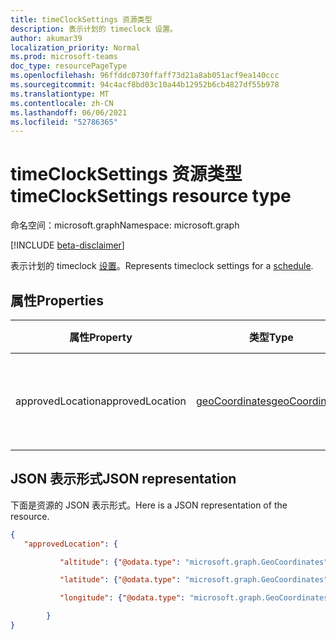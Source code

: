 ```yaml
---
title: timeClockSettings 资源类型
description: 表示计划的 timeclock 设置。
author: akumar39
localization_priority: Normal
ms.prod: microsoft-teams
doc_type: resourcePageType
ms.openlocfilehash: 96ffddc0730ffaff73d21a8ab051acf9ea140ccc
ms.sourcegitcommit: 94c4acf8bd03c10a44b12952b6cb4827df55b978
ms.translationtype: MT
ms.contentlocale: zh-CN
ms.lasthandoff: 06/06/2021
ms.locfileid: "52786365"
---
```

# <a name="timeclocksettings-resource-type"></a><span data-ttu-id="b08f7-103">timeClockSettings 资源类型</span><span class="sxs-lookup"><span data-stu-id="b08f7-103">timeClockSettings resource type</span></span>

<span data-ttu-id="b08f7-104">命名空间：microsoft.graph</span><span class="sxs-lookup"><span data-stu-id="b08f7-104">Namespace: microsoft.graph</span></span>

[!INCLUDE [beta-disclaimer](../../includes/beta-disclaimer.md)]

<span data-ttu-id="b08f7-105">表示计划的 timeclock [设置](schedule.md)。</span><span class="sxs-lookup"><span data-stu-id="b08f7-105">Represents timeclock settings for a [schedule](schedule.md).</span></span>

## <a name="properties"></a><span data-ttu-id="b08f7-106">属性</span><span class="sxs-lookup"><span data-stu-id="b08f7-106">Properties</span></span>
|<span data-ttu-id="b08f7-107">属性</span><span class="sxs-lookup"><span data-stu-id="b08f7-107">Property</span></span>               |<span data-ttu-id="b08f7-108">类型</span><span class="sxs-lookup"><span data-stu-id="b08f7-108">Type</span></span>           |<span data-ttu-id="b08f7-109">说明</span><span class="sxs-lookup"><span data-stu-id="b08f7-109">Description</span></span>                                                                |
|-----------------------|---------------|---------------------------------------------------------------------------|
| <span data-ttu-id="b08f7-110">approvedLocation</span><span class="sxs-lookup"><span data-stu-id="b08f7-110">approvedLocation</span></span> | [<span data-ttu-id="b08f7-111">geoCoordinates</span><span class="sxs-lookup"><span data-stu-id="b08f7-111">geoCoordinates</span></span>](geocoordinates.md)  |<span data-ttu-id="b08f7-112">**timeClock 的已审批位置**。</span><span class="sxs-lookup"><span data-stu-id="b08f7-112">The aprroved location of the **timeClock**.</span></span> |


## <a name="json-representation"></a><span data-ttu-id="b08f7-113">JSON 表示形式</span><span class="sxs-lookup"><span data-stu-id="b08f7-113">JSON representation</span></span>

<span data-ttu-id="b08f7-114">下面是资源的 JSON 表示形式。</span><span class="sxs-lookup"><span data-stu-id="b08f7-114">Here is a JSON representation of the resource.</span></span>

<!-- {
  "blockType": "resource",
  "keyProperty": "id",
  "@odata.type": "microsoft.graph.timeClockSettings"
}-->
```json
{ 
   "approvedLocation": {

           "altitude": {"@odata.type": "microsoft.graph.GeoCoordinates"},

           "latitude": {"@odata.type": "microsoft.graph.GeoCoordinates"},

           "longitude": {"@odata.type": "microsoft.graph.GeoCoordinates"}

        }
}
```


<!-- uuid: 8fcb5dbc-d5aa-4681-8e31-b001d5168d79
2015-10-25 14:57:30 UTC -->
<!--
{
  "type": "#page.annotation",
  "description": "timeClockSettings resource",
  "keywords": "",
  "section": "documentation",
  "tocPath": "",
  "suppressions": []
}
-->
